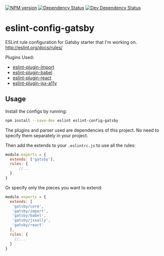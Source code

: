 <!-- BADGES/ -->

<span class="badge-npmversion"><a href="https://npmjs.org/package/@cherihung/eslint-config-gatsby" title="View this project on NPM"><img src="https://img.shields.io/npm/v/@cherihung/eslint-config-gatsby.svg" alt="NPM version" /></a></span>
<span class="badge-daviddm"><a href="https://david-dm.org/cherihung/eslint-config-gatsby" title="View the status of this project's dependencies on DavidDM"><img src="https://img.shields.io/david/cherihung/eslint-config-gatsby.svg" alt="Dependency Status" /></a></span>
<span class="badge-daviddmdev"><a href="https://david-dm.org/cherihung/eslint-config-gatsby#info=devDependencies" title="View the status of this project's development dependencies on DavidDM"><img src="https://img.shields.io/david/dev/cherihung/eslint-config-gatsby.svg" alt="Dev Dependency Status" /></a></span>

<!-- /BADGES -->


# eslint-config-gatsby

ESLint rule configuration for Gatsby starter that I'm working on.
http://eslint.org/docs/rules/

Plugins Used:
- [eslint-plugin-import](https://github.com/benmosher/eslint-plugin-import)
- [eslint-plugin-babel](https://github.com/babel/eslint-plugin-babel)
- [eslint-plugin-react](https://github.com/yannickcr/eslint-plugin-react)
- [eslint-plugin-jsx-a11y](https://github.com/evcohen/eslint-plugin-jsx-a11y)

## Usage

Install the configs by running:

```sh
npm install --save-dev eslint eslint-config-gatsby
```

The plugins and parser used are dependencies of this project. No need to specify them separately in your project.

Then add the extends to your `.eslintrc.js` to use all the rules:

```js
module.exports = {
  extends: ['gatsby'],
  rules: {
      //...
  }
}
```

Or specify only the pieces you want to extend:

```js
module.exports = {
  extends: [
   'gatsby/core',
   'gatsby/import',
   'gatsby/babel',
   'gatsby/jsxally',
   'gatsby/react'
  ],
  rules: {
    //...
  }
}
```
